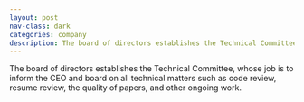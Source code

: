 ```yaml
---
layout: post
nav-class: dark
categories: company
description: The board of directors establishes the Technical Committee, whose job is to inform the CEO and board on all technical matters such as code review, resume review, the quality of papers, and other ongoing work.
---
```

The board of directors establishes the Technical Committee, whose job
is to inform the CEO and board on all technical matters such as code
review, resume review, the quality of papers, and other ongoing work.
